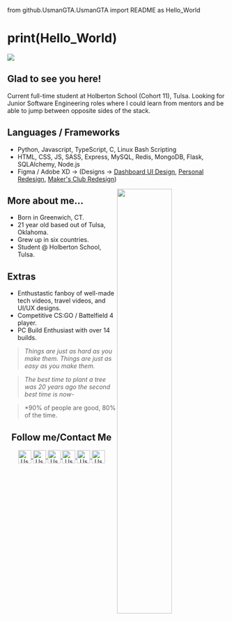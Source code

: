 from github.UsmanGTA.UsmanGTA import README as Hello_World

# print(Hello_World)
![](https://www.geeksultd.com/wp-content/uploads/2020/08/118014278_2904057629706075_8654455818989398520_o-1.jpg)
## Glad to see you here!
Current full-time student at Holberton School (Cohort 11), Tulsa. Looking for Junior Software Engineering roles where I could learn from mentors and be able to jump between opposite sides of the stack.

## Languages / Frameworks
- Python, Javascript, TypeScript, C, Linux Bash Scripting
- HTML, CSS, JS, SASS, Express, MySQL, Redis, MongoDB, Flask, SQLAlchemy, Node.js
- Figma / Adobe XD -> (Designs -> [Dashboard UI Design](https://www.figma.com/file/oG53FkMBZO9S1WjiScCffK/Puddle-Dashboard), [Personal Redesign](https://www.figma.com/file/CmR3u78JjIDTGP7FUF8i7G/UsmanJabbar.com-Redesign), [Maker's Club Redesign](https://www.figma.com/file/WDuomCINyrcNOe3l7hG2D4/Makers-Club-Redesign))

<img align="right" width="50%" src="https://www.geeksultd.com/wp-content/uploads/2020/10/118949657_2970181146427056_6155015089167344176_o.jpg">

## More about me...
- Born in Greenwich, CT.
- 21 year old based out of Tulsa, Oklahoma.
- Grew up in six countries.
- Student @ Holberton School, Tulsa.

## Extras
- Enthustastic fanboy of well-made tech videos, travel videos, and UI/UX designs.
- Competitive CS:GO / Battelfield 4 player.
- PC Build Enthusiast with over 14 builds.

> *Things are just as hard as you make them. Things are just as easy as you make them.*

> *The best time to plant a tree was 20 years ago the second best time is now*-

> *90% of people are good, 80% of the time.

<h2 align="center">Follow me/Contact Me</h2>
<p align="center">
	<a href="https://github.com/UsmanGTA">
		<img align="center" alt="Usman's Github" width="30px" src="https://cdn.jsdelivr.net/npm/simple-icons@v3/icons/github.svg" />
	</a>
	<a href="https://www.facebook.com/UsmanAJabbarShaikh">
		<img align="center" alt="Usman's Facebook" width="30px" src="https://cdn.jsdelivr.net/npm/simple-icons@v3/icons/facebook.svg" />
	</a>
	<a href="https://www.instagram.com/usmangta/">
		<img align="center" alt="Usman's Instagram" width="30px" src="https://cdn.jsdelivr.net/npm/simple-icons@v3/icons/instagram.svg" />
	</a>
	<a href="https://www.youtube.com/UsmanGTA">
		<img align="center" alt="Usman's YouTube" width="30px" src="https://cdn.jsdelivr.net/npm/simple-icons@3.4.0/icons/youtube.svg" />
	</a>
	<a href="https://www.linkedin.com/in/usman-abdul-jabbar/">
		<img align="center" alt="Usman's Linkedin" width="30px" src="https://cdn.jsdelivr.net/npm/simple-icons@v3/icons/linkedin.svg" />
	</a>
	<a href="mailto:usman@geeksultd.com?Subject=Hello%20Usman">
		<img align="center" alt="Usman's Email" width="30px" src="https://cdn.jsdelivr.net/npm/simple-icons@3.4.0/icons/gmail.svg" />
	</a>
</p>
